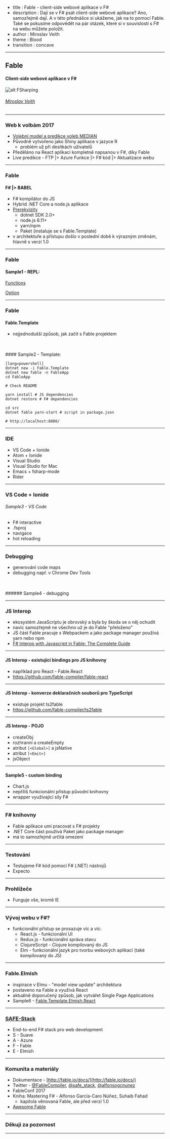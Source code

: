 - title : Fable - client-side webové aplikace v F#
- description : Dají se v F# psát client-side webové aplikace? Ano, samozřejmě dají. A v této přednášce si ukážeme, jak na to pomocí Fable. Také se pokusíme odpovědět na pár otázek, které si v souvislosti s F# na webu můžete položit.
- author : Miroslav Veith
- theme : Blood
- transition : concave

***

## Fable
#### Client-side webové aplikace v F#
 
![alt FSharping](../images/fsharping_logo.png "FSharping")

###### [Miroslav Veith](https://twitter.com/miroveith)

***

### Web k volbám 2017

- [Volební model a predikce voleb MEDIAN](http://showme.median.cz/volby-2017/)
- Původně vytvořeno jako Shiny aplikace v jazyce R
    - problém už při desítkách uživatelů
- Předěláno na React aplikaci kompletně napsanou v F#, díky Fable
- Live predikce - FTP |> Azure Funkce |> F# kód |> Aktualizace webu

***

### Fable
#### F# |> BABEL

- F# kompilátor do JS 
- Hybrid .NET Core a node.js aplikace
- [Prerekvizity](http://fable.io/docs/getting-started.html)
    - dotnet SDK 2.0+
    - node.js 6.11+
    - yarn/npm
    - Paket (instaluje se s Fable.Template)
- v architektuře a přístupu došlo v poslední době k výrazným změnám, hlavně s verzí 1.0

---

### Fable
#### Sample1 - REPL: 
[Functions](http://fable.io/repl/#?code=let%20add%20x%20y%20%3D%20x%20%2B%20y%0A%0Alet%20add5%20%3D%20add%205%0A%0Alet%20isOdd%20x%20%3D%20x%20%25%202%20%3D%201%20%0A%0Alet%20isOddWith5%20%3D%20add5%20%3E%3E%20isOdd%0A%0Alet%20result%20%3D%205%20%7C%3E%20isOddWith5%0A%0Aprintfn%20%22%25b%22%20result)

[Option](http://fable.io/repl/#?code=let%20getDefaultValue%20x%20def%20%3D%0A%20%20match%20x%20with%0A%20%20%7C%20Some%20v%20-%3E%20v%0A%20%20%7C%20None%20-%3E%20def%0A%20%20%0Alet%20testMap%20x%20%3D%20Option.map%20(fun%20v%20-%3E%20v%20*%202)%20x%0A%20%20%20%20%0Alet%20result1%20%3D%20getDefaultValue%20(Some%201)%205%0Alet%20result2%20%3D%20getDefaultValue%20None%205%0Alet%20result3%20%3D%20testMap%20(Some%203)%0Alet%20result4%20%3D%20testMap%20None%0A%20%20%0Aprintfn%20%22%25i%22%20result1%0Aprintfn%20%22%25i%22%20result2%0Aprintfn%20%22%25A%22%20result3%0Aprintfn%20%22%25A%22%20result4)

---

### Fable

#### Fable.Template
 - nejjednodušší způsob, jak začít s Fable projektem 

<br />
<br />
#### Sample2 - Template: 

    [lang=powershell]
    dotnet new -i Fable.Template
    dotnet new fable -n FableApp
    cd FableApp
    
    # Check README
    
    yarn install # JS dependencies
    dotnet restore # F# dependencies

    cd src
    dotnet fable yarn-start # script in package.json

    # http://localhost:8080/


***

### IDE
 - VS Code + Ionide
 - Atom + Ionide
 - Visual Studio
 - Visual Studio for Mac
 - Emacs + fsharp-mode
 - Rider

--- 

### VS Code + Ionide
###### Sample3 - VS Code
 - F# interactive
 - .fsproj
 - navigace
 - hot reloading

***

### Debugging
 - generování code maps
 - debugging např. v Chrome Dev Tools

<br />
<br />
###### Sample4 - debugging

***

### JS Interop
 - ekosystém JavaScriptu je obrovský a byla by škoda se o něj ochudit
 - navíc samozřejmě ne všechno už je do Fable "přeloženo"
 - JS část Fable pracuje s Webpackem a jako package manager používá yarn nebo npm
 - [F# Interop with Javascript in Fable: The Complete Guide](https://medium.com/@zaid.naom/f-interop-with-javascript-in-fable-the-complete-guide-ccc5b896a59f)

---

#### JS Interop - existující bindings pro JS knihovny
 - například pro React - Fable.React
 - https://github.com/fable-compiler/fable-react

---

#### JS Interop - konverze deklaračních souborů pro TypeScript
 - existuje projekt ts2fable
 - https://github.com/fable-compiler/ts2fable
 
---

#### JS Interop - POJO 
 - createObj
 - rozhranní a createEmpty
 - atribut `[<Global>]` a jsNative
 - atribut `[<Emit>]`
 - jsObject
 
---

#### Sample5 - custom binding
 - Chart.js
 - nepříliš funkcionální přístup původní knihovny
 - wrapper využívající síly F#

 
***

### F# knihovny
 - Fable aplikace umí pracovat s F# projekty
 - .NET Core část používá Paket jako package manager
 - má to samozřejmě určitá omezení
 
***

### Testování
 - Testujeme F# kód pomocí F# (.NET) nástrojů
 - Expecto
 
***

### Prohlížeče
 - Funguje vše, kromě IE
 
***

### Vývoj webu v F#?
 - funkcionální přístup se prosazuje víc a víc:
    - React.js - funkcionální UI
    - Redux.js - funkcionální správa stavu
    - ClojureScript - Clojure kompilovaný do JS
    - Elm - funkcionální jazyk pro tvorbu webových aplikací (také kompilovaný do JS)
 
***

### Fable.Elmish
 - inspirace v Elmu - "model view update" architektura
 - postaveno na Fable a využívá React
 - aktuálně doporučený způsob, jak vytvářet Single Page Applications
 - Sample6 - [Fable.Template.Elmish.React](https://github.com/fable-elmish/templates)
 
***

### [SAFE-Stack](https://safe-stack.github.io/)
 - End-to-end F# stack pro web development
 - S - Suave
 - A - Azure
 - F - Fable
 - E - Elmish
 
***

### Komunita a materiály
 - Dokumentace - [http://fable.io/docs/](http://fable.io/docs/)
 - Twitter - [@FableCompiler](https://twitter.com/fablecompiler), [@safe_stack](https://twitter.com/safe_stack), [@alfonsogcnunez](https://twitter.com/alfonsogcnunez)
 - FableConf 2017
 - Kniha: Mastering F# - Alfonso García-Caro Núñez, Suhaib Fahad
    - kapitola věnovaná Fable, ale před verzí 1.0
 - [Awesome Fable](https://github.com/kunjee17/awesome-fable)
 
***

### Děkuji za pozornost
***